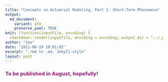 ```yaml
---
title: "Concepts in Actuarial Modeling, Part I: Short-Term Phenomena"
output:
  md_document:
    variant: gfm
    preserve_yaml: TRUE
knit: (function(inputFile, encoding) {
  rmarkdown::render(inputFile, encoding = encoding, output_dir = "../_posts") })
author: "Joe"
date: '2021-06-19 10:01:02'
excerpt: ".rmd to .md, Jekyll-style"
layout: post
---
```


<h3><font color = "#A01A7D">To be published in August, hopefully!</font></h3>
